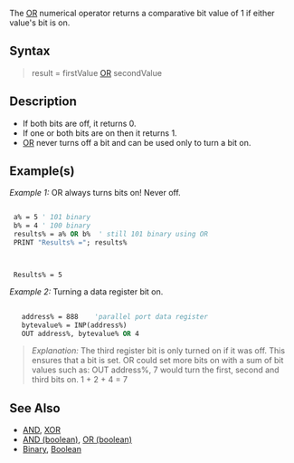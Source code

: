 The [OR](OR) numerical operator returns a comparative bit value of 1 if either value's bit is on.


## Syntax

>  result = firstValue [OR](OR) secondValue



## Description

* If both bits are off, it returns 0.
* If one or both bits are on then it returns 1.
* [OR](OR) never turns off a bit and can be used only to turn a bit on.





## Example(s)

*Example 1:* OR always turns bits on! Never off.

```vb

 a% = 5 ' 101 binary
 b% = 4 ' 100 binary
 results% = a% OR b%  ' still 101 binary using OR
 PRINT "Results% ="; results% 

```

```text


 Results% = 5 

```



*Example 2:* Turning a data register bit on.

```vb
  
   address% = 888    'parallel port data register
   bytevalue% = INP(address%)
   OUT address%, bytevalue% OR 4 

```

> *Explanation:* The third register bit is only turned on if it was off. This ensures that a bit is set. OR could set more bits on with a sum of bit values such as: OUT address%, 7 would turn the first, second and third bits on. 1 + 2 + 4 = 7


## See Also

* [AND](AND), [XOR](XOR) 
* [AND (boolean)](AND (boolean)), [OR (boolean)](OR (boolean))
* [Binary](Binary), [Boolean](Boolean)




